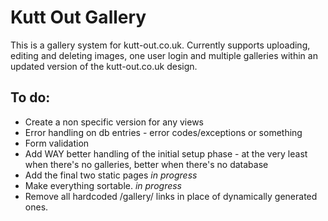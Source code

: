 Kutt Out Gallery
===============

This is a gallery system for kutt-out.co.uk. Currently supports uploading, editing and deleting images, one user login and multiple galleries within an updated version of the kutt-out.co.uk design.

To do:
------

* Create a non specific version for any views
* Error handling on db entries - error codes/exceptions or something
* Form validation
* Add WAY better handling of the initial setup phase - at the very least when there's no galleries, better when there's no database
* Add the final two static pages *in progress*
* Make everything sortable. *in progress*
* Remove all hardcoded /gallery/ links in place of dynamically generated ones. 